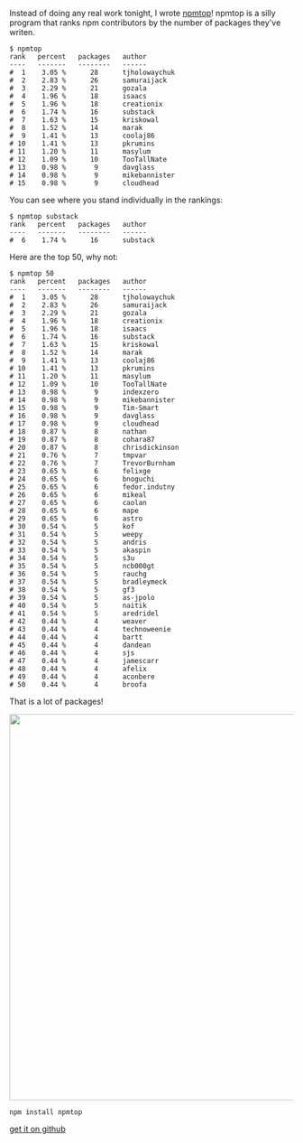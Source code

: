 Instead of doing any real work tonight, I wrote
<a href="https://github.com/substack/npmtop">npmtop</a>!
npmtop is a silly program that ranks npm contributors by the number of packages
they've writen.
</p>

```
$ npmtop
rank   percent   packages   author
----   -------   --------   ------
#  1    3.05 %      28      tjholowaychuk
#  2    2.83 %      26      samuraijack
#  3    2.29 %      21      gozala
#  4    1.96 %      18      isaacs
#  5    1.96 %      18      creationix
#  6    1.74 %      16      substack
#  7    1.63 %      15      kriskowal
#  8    1.52 %      14      marak
#  9    1.41 %      13      coolaj86
# 10    1.41 %      13      pkrumins
# 11    1.20 %      11      masylum
# 12    1.09 %      10      TooTallNate
# 13    0.98 %       9      davglass
# 14    0.98 %       9      mikebannister
# 15    0.98 %       9      cloudhead
```

<p>
You can see where you stand individually in the rankings:
</p>

```
$ npmtop substack
rank   percent   packages   author
----   -------   --------   ------
#  6    1.74 %      16      substack
```

<p>
Here are the top 50, why not:
</p>

```
$ npmtop 50
rank   percent   packages   author
----   -------   --------   ------
#  1    3.05 %      28      tjholowaychuk
#  2    2.83 %      26      samuraijack
#  3    2.29 %      21      gozala
#  4    1.96 %      18      creationix
#  5    1.96 %      18      isaacs
#  6    1.74 %      16      substack
#  7    1.63 %      15      kriskowal
#  8    1.52 %      14      marak
#  9    1.41 %      13      coolaj86
# 10    1.41 %      13      pkrumins
# 11    1.20 %      11      masylum
# 12    1.09 %      10      TooTallNate
# 13    0.98 %       9      indexzero
# 14    0.98 %       9      mikebannister
# 15    0.98 %       9      Tim-Smart
# 16    0.98 %       9      davglass
# 17    0.98 %       9      cloudhead
# 18    0.87 %       8      nathan
# 19    0.87 %       8      cohara87
# 20    0.87 %       8      chrisdickinson
# 21    0.76 %       7      tmpvar
# 22    0.76 %       7      TrevorBurnham
# 23    0.65 %       6      felixge
# 24    0.65 %       6      bnoguchi
# 25    0.65 %       6      fedor.indutny
# 26    0.65 %       6      mikeal
# 27    0.65 %       6      caolan
# 28    0.65 %       6      mape
# 29    0.65 %       6      astro
# 30    0.54 %       5      kof
# 31    0.54 %       5      weepy
# 32    0.54 %       5      andris
# 33    0.54 %       5      akaspin
# 34    0.54 %       5      s3u
# 35    0.54 %       5      ncb000gt
# 36    0.54 %       5      rauchg
# 37    0.54 %       5      bradleymeck
# 38    0.54 %       5      gf3
# 39    0.54 %       5      as-jpolo
# 40    0.54 %       5      naitik
# 41    0.54 %       5      aredridel
# 42    0.44 %       4      weaver
# 43    0.44 %       4      technoweenie
# 44    0.44 %       4      bartt
# 45    0.44 %       4      dandean
# 46    0.44 %       4      sjs
# 47    0.44 %       4      jamescarr
# 48    0.44 %       4      afelix
# 49    0.44 %       4      aconbere
# 50    0.44 %       4      broofa
```

<p>
That is a lot of packages!
</p>

<div style="text-align: center">
<img src="/images/npmtop.png" width="510" height="684">
</div>

```
npm install npmtop
```

<p>
<a href="https://github.com/substack/npmtop">get it on github</a>
</p>

